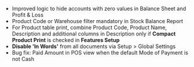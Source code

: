 - Improved logic to hide accounts with zero values in Balance Sheet and Profit & Loss
- Product Code or Warehouse filter mandatory in Stock Balance Report
- For Product table print, combine Product Code, Product Name, Description and additional columns in Description only if **Compact Product Print** is checked in **Features Setup**
- **Disable 'In Words'** from all documents via Setup > Global Settings
- Bug fix: Paid Amount in POS view when the default Mode of Payment is not Cash
